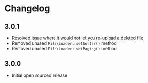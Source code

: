# Changelog

## 3.0.1

- Resolved issue where it would not let you re-upload a deleted file
- Removed unused `File\Loader::setSorter()` method
- Removed unused `File\Loader::setPaging()` method

## 3.0.0

- Initial open sourced release